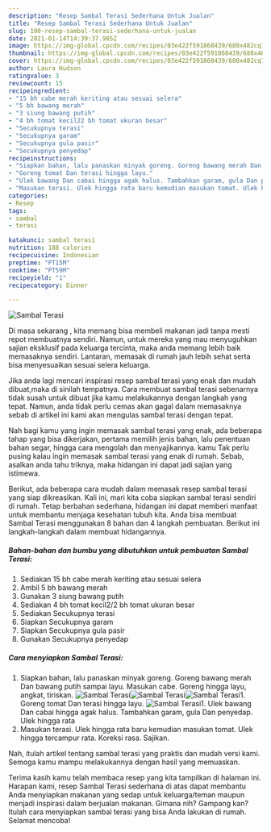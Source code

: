 ```yaml
---
description: "Resep Sambal Terasi Sederhana Untuk Jualan"
title: "Resep Sambal Terasi Sederhana Untuk Jualan"
slug: 100-resep-sambal-terasi-sederhana-untuk-jualan
date: 2021-01-14T14:39:37.985Z
image: https://img-global.cpcdn.com/recipes/03e422f591868439/680x482cq70/sambal-terasi-foto-resep-utama.jpg
thumbnail: https://img-global.cpcdn.com/recipes/03e422f591868439/680x482cq70/sambal-terasi-foto-resep-utama.jpg
cover: https://img-global.cpcdn.com/recipes/03e422f591868439/680x482cq70/sambal-terasi-foto-resep-utama.jpg
author: Laura Hudson
ratingvalue: 3
reviewcount: 15
recipeingredient:
- "15 bh cabe merah keriting atau sesuai selera"
- "5 bh bawang merah"
- "3 siung bawang putih"
- "4 bh tomat kecil22 bh tomat ukuran besar"
- "Secukupnya terasi"
- "Secukupnya garam"
- "Secukupnya gula pasir"
- "Secukupnya penyedap"
recipeinstructions:
- "Siapkan bahan, lalu panaskan minyak goreng. Goreng bawang merah Dan bawang putih sampai layu. Masukan cabe. Goreng hingga layu, angkat, tiriskan."
- "Goreng tomat Dan terasi hingga layu."
- "Ulek bawang Dan cabai hingga agak halus. Tambahkan garam, gula Dan penyedap. Ulek hingga rata"
- "Masukan terasi. Ulek hingga rata baru kemudian masukan tomat. Ulek hingga tercampur rata. Koreksi rasa. Sajikan."
categories:
- Resep
tags:
- sambal
- terasi

katakunci: sambal terasi 
nutrition: 188 calories
recipecuisine: Indonesian
preptime: "PT15M"
cooktime: "PT59M"
recipeyield: "1"
recipecategory: Dinner

---
```



![Sambal Terasi](https://img-global.cpcdn.com/recipes/03e422f591868439/680x482cq70/sambal-terasi-foto-resep-utama.jpg)

Di masa  sekarang , kita memang bisa membeli makanan jadi tanpa mesti repot membuatnya sendiri. Namun, untuk mereka yang mau menyuguhkan sajian eksklusif pada keluarga tercinta, maka anda memang lebih baik memasaknya sendiri. Lantaran, memasak di rumah jauh lebih sehat serta bisa menyesuaikan sesuai selera keluarga.

Jika anda lagi mencari inspirasi resep sambal terasi yang enak dan mudah dibuat,maka di sinilah tempatnya. Cara membuat sambal terasi  sebenarnya tidak susah untuk dibuat jika kamu melakukannya dengan langkah yang tepat. Namun, anda tidak perlu cemas akan gagal dalam memasaknya 
sebab di artikel ini kami akan mengulas sambal terasi dengan tepat.  



Nah bagi kamu yang ingin memasak sambal terasi yang enak, ada beberapa tahap yang bisa dikerjakan, pertama memilih jenis bahan, lalu penentuan bahan segar, hingga cara mengolah dan menyajikannya. kamu Tak perlu pusing kalau ingin memasak sambal terasi yang enak di rumah. Sebab, asalkan anda  tahu triknya, maka hidangan ini dapat jadi sajian yang istimewa.

Berikut, ada beberapa cara mudah dalam memasak resep sambal terasi yang siap dikreasikan. Kali ini, mari kita coba siapkan sambal terasi sendiri di rumah. Tetap berbahan sederhana, hidangan ini dapat memberi manfaat untuk membantu menjaga kesehatan tubuh kita. Anda bisa membuat Sambal Terasi menggunakan 8 bahan dan 4 langkah pembuatan. Berikut ini langkah-langkah dalam membuat hidangannya.

<!--inarticleads1-->

##### Bahan-bahan dan bumbu yang dibutuhkan untuk pembuatan Sambal Terasi:

1. Sediakan 15 bh cabe merah keriting atau sesuai selera
1. Ambil 5 bh bawang merah
1. Gunakan 3 siung bawang putih
1. Sediakan 4 bh tomat kecil2/2 bh tomat ukuran besar
1. Sediakan Secukupnya terasi
1. Siapkan Secukupnya garam
1. Siapkan Secukupnya gula pasir
1. Gunakan Secukupnya penyedap




<!--inarticleads2-->

##### Cara menyiapkan Sambal Terasi:

1. Siapkan bahan, lalu panaskan minyak goreng. Goreng bawang merah Dan bawang putih sampai layu. Masukan cabe. Goreng hingga layu, angkat, tiriskan.
<img src="https://img-global.cpcdn.com/steps/72dc57a6c902def3/160x128cq70/sambal-terasi-langkah-memasak-1-foto.jpg" alt="Sambal Terasi"><img src="https://img-global.cpcdn.com/steps/43f5426395755aea/160x128cq70/sambal-terasi-langkah-memasak-1-foto.jpg" alt="Sambal Terasi"><img src="https://img-global.cpcdn.com/steps/6dd8c82aff3ee5ad/160x128cq70/sambal-terasi-langkah-memasak-1-foto.jpg" alt="Sambal Terasi">1. Goreng tomat Dan terasi hingga layu.
<img src="https://img-global.cpcdn.com/steps/2ab38b256af07a85/160x128cq70/sambal-terasi-langkah-memasak-2-foto.jpg" alt="Sambal Terasi">1. Ulek bawang Dan cabai hingga agak halus. Tambahkan garam, gula Dan penyedap. Ulek hingga rata
1. Masukan terasi. Ulek hingga rata baru kemudian masukan tomat. Ulek hingga tercampur rata. Koreksi rasa. Sajikan.




Nah, itulah artikel tentang  sambal terasi  yang praktis dan mudah versi kami. Semoga kamu mampu melakukannya dengan hasil yang memuaskan. 

Terima kasih kamu telah membaca resep yang kita tampilkan di halaman ini. Harapan kami, resep  Sambal Terasi sederhana di atas dapat membantu Anda menyiapkan makanan yang sedap untuk keluarga/teman maupun menjadi inspirasi dalam berjualan makanan. Gimana nih? Gampang kan? Itulah cara menyiapkan sambal terasi yang bisa Anda lakukan di rumah. Selamat mencoba!

